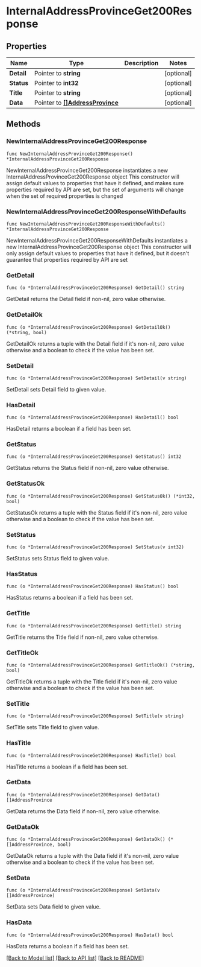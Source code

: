 # InternalAddressProvinceGet200Response

## Properties

Name | Type | Description | Notes
------------ | ------------- | ------------- | -------------
**Detail** | Pointer to **string** |  | [optional] 
**Status** | Pointer to **int32** |  | [optional] 
**Title** | Pointer to **string** |  | [optional] 
**Data** | Pointer to [**[]AddressProvince**](AddressProvince.md) |  | [optional] 

## Methods

### NewInternalAddressProvinceGet200Response

`func NewInternalAddressProvinceGet200Response() *InternalAddressProvinceGet200Response`

NewInternalAddressProvinceGet200Response instantiates a new InternalAddressProvinceGet200Response object
This constructor will assign default values to properties that have it defined,
and makes sure properties required by API are set, but the set of arguments
will change when the set of required properties is changed

### NewInternalAddressProvinceGet200ResponseWithDefaults

`func NewInternalAddressProvinceGet200ResponseWithDefaults() *InternalAddressProvinceGet200Response`

NewInternalAddressProvinceGet200ResponseWithDefaults instantiates a new InternalAddressProvinceGet200Response object
This constructor will only assign default values to properties that have it defined,
but it doesn't guarantee that properties required by API are set

### GetDetail

`func (o *InternalAddressProvinceGet200Response) GetDetail() string`

GetDetail returns the Detail field if non-nil, zero value otherwise.

### GetDetailOk

`func (o *InternalAddressProvinceGet200Response) GetDetailOk() (*string, bool)`

GetDetailOk returns a tuple with the Detail field if it's non-nil, zero value otherwise
and a boolean to check if the value has been set.

### SetDetail

`func (o *InternalAddressProvinceGet200Response) SetDetail(v string)`

SetDetail sets Detail field to given value.

### HasDetail

`func (o *InternalAddressProvinceGet200Response) HasDetail() bool`

HasDetail returns a boolean if a field has been set.

### GetStatus

`func (o *InternalAddressProvinceGet200Response) GetStatus() int32`

GetStatus returns the Status field if non-nil, zero value otherwise.

### GetStatusOk

`func (o *InternalAddressProvinceGet200Response) GetStatusOk() (*int32, bool)`

GetStatusOk returns a tuple with the Status field if it's non-nil, zero value otherwise
and a boolean to check if the value has been set.

### SetStatus

`func (o *InternalAddressProvinceGet200Response) SetStatus(v int32)`

SetStatus sets Status field to given value.

### HasStatus

`func (o *InternalAddressProvinceGet200Response) HasStatus() bool`

HasStatus returns a boolean if a field has been set.

### GetTitle

`func (o *InternalAddressProvinceGet200Response) GetTitle() string`

GetTitle returns the Title field if non-nil, zero value otherwise.

### GetTitleOk

`func (o *InternalAddressProvinceGet200Response) GetTitleOk() (*string, bool)`

GetTitleOk returns a tuple with the Title field if it's non-nil, zero value otherwise
and a boolean to check if the value has been set.

### SetTitle

`func (o *InternalAddressProvinceGet200Response) SetTitle(v string)`

SetTitle sets Title field to given value.

### HasTitle

`func (o *InternalAddressProvinceGet200Response) HasTitle() bool`

HasTitle returns a boolean if a field has been set.

### GetData

`func (o *InternalAddressProvinceGet200Response) GetData() []AddressProvince`

GetData returns the Data field if non-nil, zero value otherwise.

### GetDataOk

`func (o *InternalAddressProvinceGet200Response) GetDataOk() (*[]AddressProvince, bool)`

GetDataOk returns a tuple with the Data field if it's non-nil, zero value otherwise
and a boolean to check if the value has been set.

### SetData

`func (o *InternalAddressProvinceGet200Response) SetData(v []AddressProvince)`

SetData sets Data field to given value.

### HasData

`func (o *InternalAddressProvinceGet200Response) HasData() bool`

HasData returns a boolean if a field has been set.


[[Back to Model list]](../README.md#documentation-for-models) [[Back to API list]](../README.md#documentation-for-api-endpoints) [[Back to README]](../README.md)


